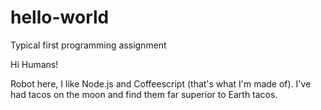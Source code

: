 # hello-world
Typical first programming assignment

Hi Humans!

Robot here, I like Node.js and Coffeescript (that's what I'm made of). I've had tacos on the moon and find them far superior to Earth tacos.
